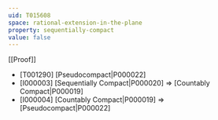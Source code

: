```yaml
---
uid: T015608
space: rational-extension-in-the-plane
property: sequentially-compact
value: false
---
```

[[Proof]]

* [T001290] [Pseudocompact|P000022]
* [I000003] [Sequentially Compact|P000020] => [Countably Compact|P000019]
* [I000004] [Countably Compact|P000019] => [Pseudocompact|P000022]

